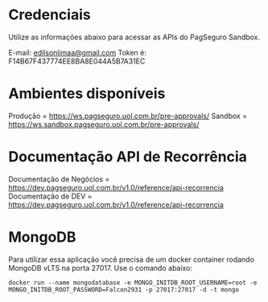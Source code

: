 # Credenciais
Utilize as informações abaixo para acessar as APIs do PagSeguro Sandbox.

E-mail: edilsonlimaa@gmail.com
Token é: F14B67F437774EE8BA8E044A5B7A31EC


# Ambientes disponíveis
Produção                        =	https://ws.pagseguro.uol.com.br/pre-approvals/
Sandbox	                        =   https://ws.sandbox.pagseguro.uol.com.br/pre-approvals/


# Documentação API de Recorrência
Documentação de Negócios        = https://dev.pagseguro.uol.com.br/v1.0/reference/api-recorrencia
Documentação de DEV             = https://dev.pagseguro.uol.com.br/v1.0/reference/api-recorrencia

# MongoDB
Para utilizar essa aplicação você precisa de um docker container rodando
MongoDB vLTS na porta 27017. Use o comando abaixo:

    docker run --name mongodatabase -e MONGO_INITDB_ROOT_USERNAME=root -e MONGO_INITDB_ROOT_PASSWORD=Falcon2931 -p 27017:27017 -d -t mongo
